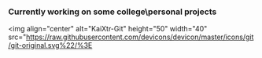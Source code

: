 ### Currently working on some college\personal projects

 
<!--
**laliahaidara/laliahaidara** is a ✨ _special_ ✨ repository because its `README.md` (this file) appears on your GitHub profile.

Here are some ideas to get you started:

- 🔭 I’m currently working on ...
- 🌱 I’m currently learning ...
- 👯 I’m looking to collaborate on ...
- 🤔 I’m looking for help with ...
- 💬 Ask me about ...
- 📫 How to reach me: ...
- 😄 Pronouns: ...
- ⚡ Fun fact: ...
-->
  <img align="center" alt="KaiXtr-Git" height="50" width="40" src="https://raw.githubusercontent.com/devicons/devicon/master/icons/git/git-original.svg%22/%3E
